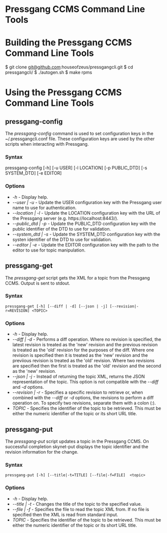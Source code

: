 # Pressgang CCMS Command Line Tools #

# Building the Pressgang CCMS Command Line Tools #

$ git clone git@github.com:houseofzeus/pressgangcli.git
$ cd pressgangcli/
$ ./autogen.sh
$ make rpms

# Using the Pressgang CCMS Command Line Tools #

## pressgang-config ##

The *pressgang-config* command is used to set configuration keys in the ~/.pressgangcli.conf file. These configuration keys are used by the other scripts when interacting with Pressgang.

### Syntax ###

   pressgang-config [-h] [-u USER] [-l LOCATION] [-p PUBLIC_DTD] [-s SYSTEM_DTD] [-e EDITOR]

### Options ###

 * *-h* - Display help.
 * *--user | -u*  - Update the USER configuration key with the Pressgang user name to use for authentication.
 * *--location | -l* - Update the LOCATION configuration key with the URL of the Pressgang server (e.g. https://localhost:8443/).
 * *--public_dtd | -p* - Update the PUBLIC_DTD configuration key with the public identifier of the DTD to use for validation.
 * *--system_dtd | -s* - Update the SYSTEM_DTD configuration key with the systen identifier of the DTD to use for validation.
 * *--editor | -e* - Update the EDITOR configuration key with the path to the editor to use for topic manipulation.

## pressgang-get ##

The *pressgang-get* script gets the XML for a topic from the Pressgang CCMS. Output is sent to stdout.

### Syntax ###

    pressgang-get [-h] [--diff | -d] [--json | -j] [--revision|-r=REVISION] <TOPIC> 

### Options ###

 * *-h* - Display help.
 * *--diff | -d* - Performs a diff operation. Where no revision is specified, the latest revision is treated as the 'new' revision and the previous revision is treated as the 'old' revision for the purposes of the diff. Where one revision is specified then it is treated as the 'new' revision and the previious revision is treated as the 'old' revision. Where two revisions are specified then the first is treated as the 'old' revision and the second as the 'new' revision.
 * *--json | -j* - Instead of returning the topic XML, returns the JSON representation of the topic. This option is not compatible with the *--diff* and *-d* options.
 * *--revision | -r* - Specifies a specific revision to retrieve or, when combined with the *--diff* or *-d* options, the revisions to perform a diff operation on. To specify two revisions, separate them with a colon (:).
 * *TOPIC* - Specifies the identifier of the topic to be retrieved. This must be either the numeric identifier of the topic or its short URL title.
  
## pressgang-put ##

The *pressgang-put* script updates a topic in the Pressgang CCMS.  On successful completion skynet-put displays the topic identifier and the revision information for the change.

### Syntax ###

	pressgang-put [-h] [--title|-t=TITLE] [--file|-f=FILE]  <topic>

### Options ###

 * *-h* - Display help.
 * *--title | -t* - Changes the title of the topic to the specified value.
 * *--file | -f* - Specifies the file to read the topic XML from. If no file is specified then the XML is read from standard input.
 * *TOPIC*  - Specifies the identifier of the topic to be retrieved. This must be either the numeric identifier of the topic or its short URL title.


